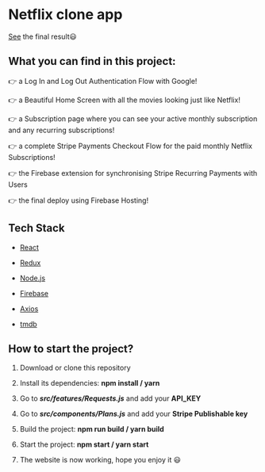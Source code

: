 # Netflix clone app

[See](https://netflix-clone-app-c2822.web.app/) the final result😃

## What you can find in this project:

👉 a Log In and Log Out Authentication Flow with Google!

👉 a Beautiful Home Screen with all the movies looking just like Netflix!

👉 a Subscription page where you can see your active monthly subscription and any recurring subscriptions!

👉 a complete Stripe Payments Checkout Flow for the paid monthly Netflix Subscriptions!

👉 the Firebase extension for synchronising Stripe Recurring Payments with Users

👉 the final deploy using Firebase Hosting!

## Tech Stack

- [React](https://github.com/facebook/react)

- [Redux](https://github.com/reduxjs/redux)

- [Node.js](https://github.com/nodejs)

- [Firebase](https://firebase.google.com/)

- [Axios](https://github.com/axios/axios)

- [tmdb](https://developers.themoviedb.org/3/getting-started/introduction)

## How to start the project?

1. Download or clone this repository

2. Install its dependencies: **npm install / yarn**

3. Go to **_src/features/Requests.js_** and add your **API_KEY**

4. Go to **_src/components/Plans.js_** and add your **Stripe Publishable key**

5. Build the project: **npm run build / yarn build**

6. Start the project: **npm start / yarn start**

7. The website is now working, hope you enjoy it 😃
